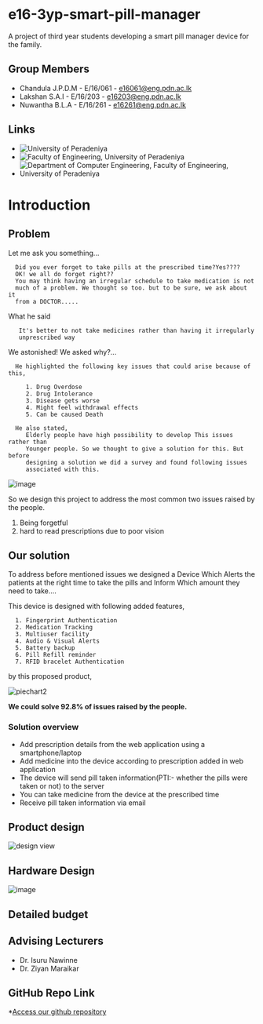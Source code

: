 # e16-3yp-smart-pill-manager
A project of third year students developing a smart pill manager device for the family.

## Group Members

- Chandula J.P.D.M   - E/16/061 - e16061@eng.pdn.ac.lk
- Lakshan S.A.I      - E/16/203 - e16203@eng.pdn.ac.lk
- Nuwantha B.L.A     - E/16/261 - e16261@eng.pdn.ac.lk


## Links
* ![University of Peradeniya](https://www.pdn.ac.lk/)
* ![Faculty of Engineering, University of Peradeniya](https://eng.pdn.ac.lk/) 
* ![Department of Computer Engineering, Faculty of Engineering, University of Peradeniya](http://www.ce.pdn.ac.lk/) 


# Introduction

## Problem

Let me ask you something...

      Did you ever forget to take pills at the prescribed time?Yes???? 
      OK! we all do forget right??
      You may think having an irregular schedule to take medication is not
      much of a problem. We thought so too. but to be sure, we ask about it
      from a DOCTOR.....
What he said

       It's better to not take medicines rather than having it irregularly
       unprescribed way

We astonished! We asked why?...

      He highlighted the following key issues that could arise because of this,                     

         1. Drug Overdose
         2. Drug Intolerance
         3. Disease gets worse
         4. Might feel withdrawal effects
         5. Can be caused Death

      He also stated,
         Elderly people have high possibility to develop This issues rather than 
         Younger people. So we thought to give a solution for this. But before 
         designing a solution we did a survey and found following issues
         associated with this.

![image](https://user-images.githubusercontent.com/62101791/98900562-09bf4d00-24d8-11eb-8433-b8214ef2645a.png)

So we design this project to address the most common two issues raised by the people.
 1. Being forgetful
 2. hard to read prescriptions due to poor vision
 
 ## Our solution

To address before mentioned issues we designed a Device Which Alerts the patients at the right time to take the pills and Inform Which amount they need to take….

This device is designed with following added features,
            
      1. Fingerprint Authentication
      2. Medication Tracking
      3. Multiuser facility
      4. Audio & Visual Alerts
      5. Battery backup 
      6. Pill Refill reminder
      7. RFID bracelet Authentication

by this proposed product,


![piechart2](https://user-images.githubusercontent.com/62101791/98900672-41c69000-24d8-11eb-81c0-312e94df8ad2.png)



**We could solve 92.8% of issues raised by the people.**

### Solution overview
- Add prescription details from the web application using a smartphone/laptop
- Add medicine into the device according to prescription added in web application
- The device will send pill taken information(PTI:- whether the pills were taken or not) to the server
- You can take medicine from the device at the prescribed time
- Receive pill taken information via email 

## Product design     
![design view](https://user-images.githubusercontent.com/62101791/98900733-63277c00-24d8-11eb-8a57-8d0e04eda2ba.png)

## Hardware Design
![image](https://user-images.githubusercontent.com/62101791/98899693-193d9680-24d6-11eb-8de5-6e527fdf8a40.png)


## Detailed budget

## Advising Lecturers 
  - Dr. Isuru Nawinne
  - Dr. Ziyan Maraikar

## GitHub Repo Link
  *[Access our github repository](https://github.com/cepdnaclk/e16-3yp-smart-pill-manager/)



